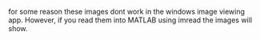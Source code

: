 for some reason these images dont work in the windows image viewing app. However, if you read them into MATLAB using imread the images will show.
